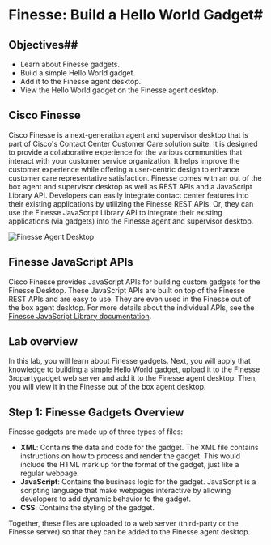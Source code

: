 # Finesse: Build a Hello World Gadget#

## Objectives##

* Learn about Finesse gadgets.
* Build a simple Hello World gadget.
* Add it to the Finesse agent desktop.
* View the Hello World gadget on the Finesse agent desktop.

## Cisco Finesse
Cisco Finesse is a next-generation agent and supervisor desktop that is part of Cisco's Contact Center Customer Care solution suite. It is designed to provide a collaborative experience for the various communities that interact with your customer service organization. It helps improve the customer experience while offering a user-centric design to enhance customer care representative satisfaction. Finesse comes with an out of the box agent and supervisor desktop as well as REST APIs and a JavaScript Library API. Developers can easily integrate contact center features into their existing applications by utilizing the Finesse REST APIs. Or, they can use the Finesse JavaScript Library API to integrate their existing applications (via gadgets) into the Finesse agent and supervisor desktop.

![Finesse Agent Desktop](/posts/files/finesse-hello-world-gadget/assets/images/finesse-agent-desktop.jpg)

## Finesse JavaScript APIs
Cisco Finesse provides JavaScript APIs for building custom gadgets for the Finesse Desktop. These JavaScript APIs are built on top of the Finesse REST APIs and are easy to use. They are even used in the Finesse out of the box agent desktop. For more details about the individual APIs, see the <a href="https://developer.cisco.com/docs/finesse/#javascript-library" target="_blank">Finesse JavaScript Library documentation</a>.

## Lab overview
In this lab, you will learn about Finesse gadgets. Next, you will apply that knowledge to building a simple Hello World gadget, upload it to the Finesse 3rdpartygadget web server and add it to the Finesse agent desktop. Then, you will view it in the Finesse out of the box agent desktop.

## Step 1: Finesse Gadgets Overview
Finesse gadgets are made up of three types of files:

* **XML**: Contains the data and code for the gadget. The XML file contains instructions on how to process and render the gadget. This would include the HTML mark up for the format of the gadget, just like a regular webpage.
* **JavaScript**: Contains the business logic for the gadget. JavaScript is a scripting language that make webpages interactive by allowing developers to add dynamic behavior to the gadget.
* **CSS**: Contains the styling of the gadget.

Together, these files are uploaded to a web server (third-party or the Finesse server) so that they can be added to the Finesse agent desktop.
